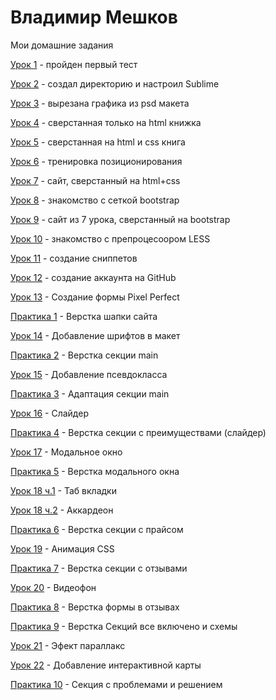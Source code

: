 # Владимир Мешков
Мои домашние задания

[Урок 1](https://vmeshkov.github.io/lesson_1/ "пройден первый тест") - пройден первый тест

[Урок 2](https://vmeshkov.github.io/lesson_2/ "создал директорию и настроил Sublime") - создал директорию и настроил Sublime

[Урок 3](https://vmeshkov.github.io/lesson_3/ "вырезана графика из psd макета") - вырезана графика из psd макета

[Урок 4](https://vmeshkov.github.io/lesson_4/ "сверстанная только на html книжка") - сверстанная только на html книжка

[Урок 5](https://vmeshkov.github.io/lesson_5/ "сверстанная на html и css книга") - сверстанная на html и css книга

[Урок 6](https://vmeshkov.github.io/lesson_6/ "тренировка позиционирования") - тренировка позиционирования

[Урок 7](https://vmeshkov.github.io/lesson_7/ "сайт, сверстанный на html+css") - сайт, сверстанный на html+css

[Урок 8](https://vmeshkov.github.io/lesson_8/ "знакомство с сеткой bootstrap") - знакомство с сеткой bootstrap

[Урок 9](https://vmeshkov.github.io/lesson_9/ "сайт из 7 урока, сверстанный на bootstrap") - сайт из 7 урока, сверстанный на bootstrap

[Урок 10](https://vmeshkov.github.io/lesson_10/ "знакомство с препроцесоором LESS") - знакомство с препроцесоором LESS

[Урок 11](https://vmeshkov.github.io/lesson_11/ "создание сниппетов") - создание сниппетов

[Урок 12](https://vmeshkov.github.io/lesson_12/ "создание аккаунта на GitHub") - создание аккаунта на GitHub

[Урок 13](https://vmeshkov.github.io/lesson_13/ "Создание формы Pixel Perfect") - Создание формы Pixel Perfect

[Практика 1](https://vmeshkov.github.io/praktika_1/ "Верстка шапки сайта") - Верстка шапки сайта

[Урок 14](https://vmeshkov.github.io/lesson_14/ "Добавление шрифтов в макет") - Добавление шрифтов в макет

[Практика 2](https://vmeshkov.github.io/praktika_2/ "Верстка секции main") - Верстка секции main

[Урок 15](https://vmeshkov.github.io/lesson_15/ "Добавление псевдокласса") - Добавление псевдокласса

[Практика 3](https://vmeshkov.github.io/praktika_3/ "Адаптация секции main") - Адаптация секции main

[Урок 16](https://vmeshkov.github.io/lesson_16/ "Слайдер") - Слайдер

[Практика 4](https://vmeshkov.github.io/praktika_4/ "Верстка секции с преимуществами (слайдер)") - Верстка секции с преимуществами (слайдер)

[Урок 17](https://vmeshkov.github.io/lesson_17/ "Модальное окно") - Модальное окно

[Практика 5](https://vmeshkov.github.io/praktika_5/ "Верстка модального окна") - Верстка модального окна

[Урок 18 ч.1](https://vmeshkov.github.io/lesson_18.1/ "Таб вкладки") - Таб вкладки

[Урок 18 ч.2](https://vmeshkov.github.io/lesson_18.2/ "Аккардеон") - Аккардеон

[Практика 6](https://vmeshkov.github.io/praktika_6/ "Верстка секции с прайсом") - Верстка секции с прайсом

[Урок 19](https://vmeshkov.github.io/lesson_19/ "Анимация CSS") - Анимация CSS

[Практика 7](https://vmeshkov.github.io/praktika_7/ "Верстка секции с отзывами") - Верстка секции с отзывами

[Урок 20](https://vmeshkov.github.io/lesson_20/ "Видеофон") - Видеофон

[Практика 8](https://vmeshkov.github.io/praktika_8/ "Верстка формы в отзывах") - Верстка формы в отзывах

[Практика 9](https://vmeshkov.github.io/praktika_9/ "Верстка Секций все включено и схемы") - Верстка Секций все включено и схемы

[Урок 21](https://vmeshkov.github.io/lesson_21/ "Эфект параллакс") - Эфект параллакс

[Урок 22](https://vmeshkov.github.io/lesson_22/ "Добавление интерактивной карты") - Добавление интерактивной карты

[Практика 10](https://vmeshkov.github.io/praktika_10/ "Секция с проблемами и решением") - Секция с проблемами и решением











